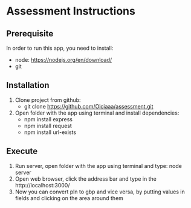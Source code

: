 # Assessment Instructions
## Prerequisite
In order to run this app, you need to install:
   * node: https://nodejs.org/en/download/
   * git
## Installation
1. Clone project from github:
   * git clone https://github.com/Olciaaa/assessment.git
2. Open folder with the app using terminal and install dependencies:
   * npm install express
   * npm install request
   * npm install url-exists
## Execute
1. Run server, open folder with the app using terminal and type:
   node server
3. Open web browser, click the address bar and type in the http://localhost:3000/
4. Now you can convert pln to gbp and vice versa, by putting values in fields and clicking on the area around them
